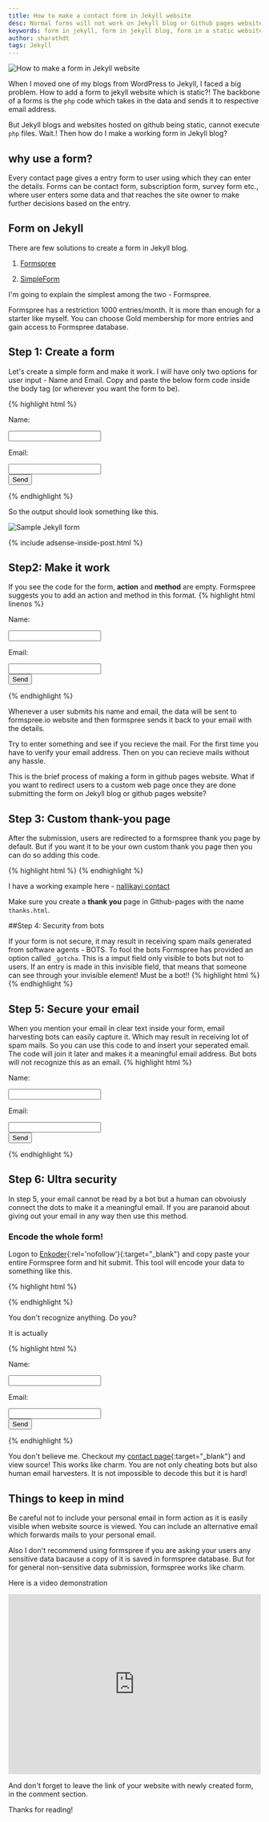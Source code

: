 ```yaml
---
title: How to make a contact form in Jekyll website
desc: Normal forms will not work on Jekyll blog or Github pages website. You have to use something that works for a static website. I have given a simple solution for such problems.
keywords: form in jekyll, form in jekyll blog, form in a static website, formspree
author: sharathdt
tags: Jekyll
---
```


<img alt="How to make a form in Jekyll website" title="How to make a form in Jekyll website" itemprop="thumbnailUrl" src="/images/how-to-add-form-option-for-jekyll-websites.jpg">

When I moved one of my blogs from WordPress to Jekyll, I faced a big problem. How to add a form to jekyll website which is static?! The backbone of a forms is the ```php``` code which takes in the data and sends it to respective email address.

But Jekyll blogs and websites hosted on github being static, cannot execute ```php``` files. Wait.! Then how do I make a working form in Jekyll blog?

## why use a form?
Every contact page gives a entry form to user using which they can enter the details. Forms can be contact form, subscription form, survey form etc., where user enters some data and that reaches the site owner to make further decisions based on the entry.

## Form on Jekyll
There are few solutions to create a form in Jekyll blog.

1. [Formspree](http://formspree.io)

2. [SimpleForm](https://getsimpleform.com/)

I'm going to explain the simplest among the two - Formspree. 

Formspree has a restriction 1000 entries/month. It is more than enough for a starter like myself. You can choose Gold membership for more entries and gain access to Formspree database.



## Step 1: Create a form

Let's create a simple form and make it work. I will have only two options for user input - Name and Email. Copy and paste the below form code inside the body tag (or wherever you want the form to be).

{% highlight html  %}
<form action="" method="">
    <p>Name: </p><input type="text" name="name"><br />
    <p>Email: </p><input type="email" name="email"><br />
    <input type="submit" value="Send">
</form>
{% endhighlight %}



So the output should look something like this.

![Sample Jekyll form](/images/form-sample-screenshot.JPG)

{% include adsense-inside-post.html %}

## Step2: Make it work

If you see the code for the form, **action** and **method** are empty. Formspree suggests you to add an action and method in this format.
{% highlight html linenos %}

<form action="//formspree.io/your@email.com" method="POST">
    <p>Name: </p><input type="text" name="name"><br />
    <p>Email: </p><input type="email" name="email"><br />
    <input type="submit" value="Send">
</form>

{% endhighlight %}



Whenever a user submits his name and email, the data will be sent to formspree.io website and then formspree sends it back to your email with the details. 

Try to enter something and see if you recieve the mail. For the first time you have to verify your email address. Then on you can recieve mails without any hassle.

This is the brief process of making a form in github pages website. What if you want to redirect users to a custom web page once they are done submitting the form on Jekyll blog or github pages website?

## Step 3: Custom thank-you page 
After the submission, users are redirected to a formspree thank you page by default. But if you want it to be your own custom thank you page then you can do so adding this code.

{% highlight html %}
<input type="hidden" name="_next" value="//path/thanks.html" />
{% endhighlight %}

I have a working example here - [nallikayi contact](https://articles.nallikayi.com/contact-us.html)

Make sure you create a **thank you** page in Github-pages with the name ```thanks.html```. 

##Step 4: Security from bots

If your form is not secure, it may result in receiving spam mails generated from software agents - BOTS. To fool the bots Formspree has provided an option called ```_gotcha```. This is a imput field only visible to bots but not to users. If an entry is made in this invisible field, that means that someone can see through your invisible element! Must be a bot!!
{% highlight html %}
<input type="text" name="_gotcha" style="display:none" />
{% endhighlight %}

## Step 5: Secure your email
When you mention your email in clear text inside your form, email harvesting bots can easily capture it. Which may result in receiving lot of spam mails. So you can use this code to and insert your seperated email. The code will join it later and makes it a meaningful email address. But bots will not recognize this as an email. 
{% highlight html %}
<form id="formaction" method="POST">
    <p>Name: </p><input type="text" name="name"><br />
    <p>Email: </p><input type="email" name="email"><br />
    <input type="submit" value="Send">
</form>
<script>
    var contactform =  document.getElementById('formaction');
    contactform.setAttribute('action', '//formspree.io/' + 'your' + '@' + 'email' + '.' + 'com');
</script>
{% endhighlight %}

## Step 6: Ultra security 
In step 5, your email cannot be read by a bot but a human can obvoiusly connect the dots to make it a meaningful email. If you are paranoid about giving out your email in any way then use this method.

### Encode the whole form!
Logon to [Enkoder](http://hivelogic.com/enkoder/){:rel='nofollow'}{:target="_blank"} and copy paste your entire Formspree form and hit submit. This tool will encode your data to something like this.

{% highlight html %}
<script type="text/javascript">
//<![CDATA[
<!--
var x="function f(x){var i,o=\"\",ol=x.length,l=ol;while(x.charCodeAt(l/13)!" +
"=92){try{x+=x;l+=l;}catch(e){}}for(i=l-1;i>=0;i--){o+=x.charAt(i);}return o" +
".substr(0,ol);}f(\")17,\\\"<6>-!<lr120\\\\330\\\\SG420\\\\%n\\\\+HW(720\\\\" +
"430\\\\420\\\\#M2Pt\\\\630\\\\600\\\\010\\\\630\\\\GD9020\\\\n\\\\710\\\\30" +
"0\\\\520\\\\,|100\\\\a>* ,w\\\"\\\\ $=;mponm\\\"\\\\720\\\\8520\\\\vhf7&771" +
"\\\\|c430\\\\SW\\\\\\\\Q^030\\\\e500\\\\R[TZ320\\\\020\\\\m\\\\\\\\FO@It\\\\"+
"v420\\\\MW_Q400\\\\WWQNv\\\"\\\\#l4&9\\\"\\\\{771\\\\tyV,a,/.-,eV{T9)%va>?\\"+
"\"\\\\\\\"\\\\030\\\\120\\\\230\\\\420\\\\[$J320\\\\030\\\\520\\\\530\\\\RS" +
",330\\\\620\\\\010\\\\030\\\\I6Tr\\\\720\\\\730\\\\120\\\\D720\\\\720\\\\12" +
"0\\\\610\\\\6bc,tfyb2;oC2{6)('&kXq^?\\\"\\\\\\\"\\\\)/4*[$J220\\\\230\\\\43" +
"0\\\\700\\\\720\\\\430\\\\PM2300\\\\300\\\\200\\\\630\\\\n\\\\t\\\\n\\\\420" +
"\\\\n\\\\200\\\\A>\\\\\\\\400\\\\6~0.4<ez771\\\\891';#'a:#)&?*'#\\\"(f};o n" +
"ruter};))++y(^)i(tAedoCrahc.x(edoCrahCmorf.gnirtS=+o;721=%y;i=+y)17==i(fi{)" +
"++i;l<i;0=i(rof;htgnel.x=l,\\\"\\\"=o,i rav{)y,x(f noitcnuf\")"              ;
while(x=eval(x));
//-->
//]]>
</script>

{% endhighlight %}

You don't recognize anything. Do you?

It is actually

{% highlight html %}

<form id="formaction" method="POST">
    <p>Name: </p><input type="text" name="name"><br />
    <p>Email: </p><input type="email" name="email"><br />
    <input type="submit" value="Send">
</form>

{% endhighlight %}

You don't believe me. Checkout my [contact page](/contact/){:target="_blank"} and view source!
This works like charm. You are not only cheating bots but also human email harvesters. It is not impossible to decode this but it is hard!

## Things to keep in mind

Be careful not to include your personal email in form action as it is easily visible when website source is viewed. You can include an alternative email which forwards mails to your personal email. 

Also I don't recommend using formspree if you are asking your users any sensitive data bacause a copy of it is saved in formspree database. But for for general non-sensitive data submission, formspree works like charm.

Here is a video demonstration
<iframe itemscope="" itemprop="video" width="100%" height="360" src="https://www.youtube.com/embed/IP6HsgwQkvs?rel=0" frameborder="0" allowfullscreen></iframe>



And don't forget to leave the link of your website with newly created form, in the comment section.

Thanks for reading!